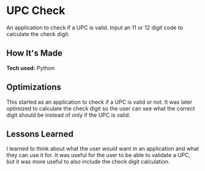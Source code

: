 # UPC Check
An application to check if a UPC is valid. Input an 11 or 12 digit code to calculate the check digit.

## How It's Made
**Tech used:** Python

## Optimizations
This started as an application to check if a UPC is valid or not. It was later optimized to calculate the check digit so the user can see what the correct digit should be instead of only if the UPC is valid.

## Lessons Learned
I learned to think about what the user would want in an application and what they can use it for. It was useful for the user to be able to validate a UPC, but it was more useful to also include the check digit calculation.
